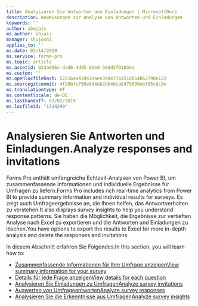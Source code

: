 ```yaml
---
title: Analysieren Sie Antworten und Einladungen | MicrosoftDocs
description: Anweisungen zur Analyse von Antworten und Einladungen
keywords: ''
author: sbmjais
ms.author: shjais
manager: shujoshi
applies_to: ''
ms.date: 03/14/2019
ms.service: forms-pro
ms.topic: article
ms.assetid: 023a656c-dad6-4dd5-82ed-30dd3f0183ea
ms.custom: ''
ms.openlocfilehash: 522164a42d419aee398e776d310b54b62798e122
ms.sourcegitcommit: 4f20bfe750e8d4eb2db4dca0479699eb365c8c9e
ms.translationtype: HT
ms.contentlocale: de-DE
ms.lasthandoff: 07/02/2019
ms.locfileid: "1724299"
---
```

# <a name="analyze-responses-and-invitations"></a><span data-ttu-id="84f60-103">Analysieren Sie Antworten und Einladungen.</span><span class="sxs-lookup"><span data-stu-id="84f60-103">Analyze responses and invitations</span></span>



<span data-ttu-id="84f60-104">Forms Pro enthält umfangreiche Echtzeit-Analysen von Power BI, um zusammenfassende Informationen und individuelle Ergebnisse für Umfragen zu liefern.</span><span class="sxs-lookup"><span data-stu-id="84f60-104">Forms Pro includes rich real-time analytics from Power BI to provide summary information and individual results for surveys.</span></span> <span data-ttu-id="84f60-105">Es zeigt auch Umfrageergebnisse an, die Ihnen helfen, das Antwortverhalten zu verstehen.</span><span class="sxs-lookup"><span data-stu-id="84f60-105">It also displays survey insights to help you understand response patterns.</span></span> <span data-ttu-id="84f60-106">Sie haben die Möglichkeit, die Ergebnisse zur vertieften Analyse nach Excel zu exportieren und die Antworten und Einladungen zu löschen.</span><span class="sxs-lookup"><span data-stu-id="84f60-106">You have options to export the results to Excel for more in-depth analysis and delete the responses and invitations.</span></span>

<span data-ttu-id="84f60-107">In diesem Abschnitt erfahren Sie Folgendes:</span><span class="sxs-lookup"><span data-stu-id="84f60-107">In this section, you will learn how to:</span></span>

- [<span data-ttu-id="84f60-108">Zusammenfassende Informationen für Ihre Umfrage anzeigen</span><span class="sxs-lookup"><span data-stu-id="84f60-108">View summary information for your survey</span></span>](view-summary-information.md)  
- [<span data-ttu-id="84f60-109">Details für jede Frage anzeigen</span><span class="sxs-lookup"><span data-stu-id="84f60-109">View details for each question</span></span>](view-details-each-question.md)  
- [<span data-ttu-id="84f60-110">Analysieren Sie Einladungen zu Umfragen</span><span class="sxs-lookup"><span data-stu-id="84f60-110">Analyze survey invitations</span></span>](analyze-survey-invitations.md)  
- [<span data-ttu-id="84f60-111">Auswerten von Umfrageantworten</span><span class="sxs-lookup"><span data-stu-id="84f60-111">Analyze survey responses</span></span>](analyze-survey-responses.md)  
- [<span data-ttu-id="84f60-112">Analysieren Sie die Erkenntnisse aus Umfragen</span><span class="sxs-lookup"><span data-stu-id="84f60-112">Analyze survey insights</span></span>](analyze-survey-insights.md) 
